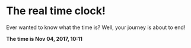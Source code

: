# The real time clock!

Ever wanted to know what the time is? Well, your journey is about to end!

**The time is Nov 04, 2017, 10:11**